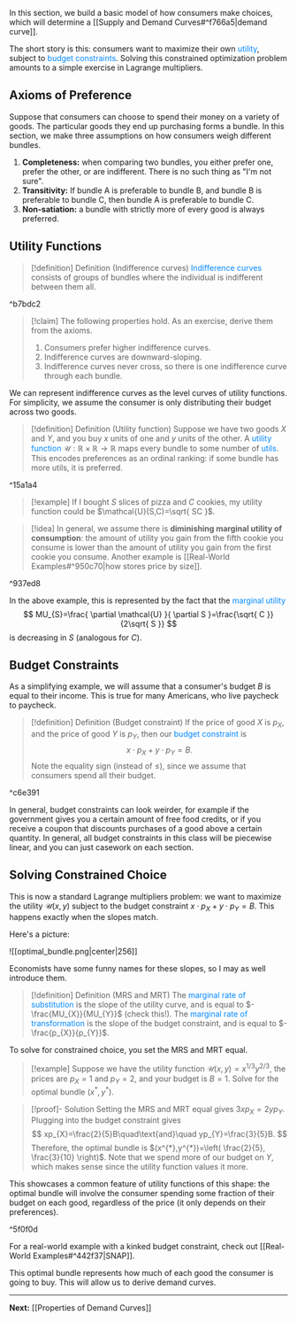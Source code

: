In this section, we build a basic model of how consumers make choices, which will determine a [[Supply and Demand Curves#^f766a5|demand curve]].

The short story is this: consumers want to maximize their own <span style="color:#0088ff">utility</span>, subject to <span style="color:#0088ff">budget constraints</span>. Solving this constrained optimization problem amounts to a simple exercise in Lagrange multipliers.
## Axioms of Preference

Suppose that consumers can choose to spend their money on a variety of goods. The particular goods they end up purchasing forms a bundle. In this section, we make three assumptions on how consumers weigh different bundles.

1. **Completeness:** when comparing two bundles, you either prefer one, prefer the other, or are indifferent. There is no such thing as "I'm not sure".
2. **Transitivity:** If bundle A is preferable to bundle B, and bundle B is preferable to bundle C, then bundle A is preferable to bundle C.
3. **Non-satiation:** a bundle with strictly more of every good is always preferred.

## Utility Functions

> [!definition] Definition (Indifference curves)
> <span style="color:#0088ff">Indifference curves</span> consists of groups of bundles where the individual is indifferent between them all.

^b7bdc2

> [!claim]
> The following properties hold. As an exercise, derive them from the axioms.
> 1. Consumers prefer higher indifference curves.
> 2. Indifference curves are downward-sloping.
> 3. Indifference curves never cross, so there is one indifference curve through each bundle.

We can represent indifference curves as the level curves of utility functions. For simplicity, we assume the consumer is only distributing their budget across two goods.

> [!definition] Definition (Utility function)
> Suppose we have two goods $X$ and $Y$, and you buy $x$ units of one and $y$ units of the other. A <span style="color:#0088ff">utility function</span> $\mathcal{U}:\mathbb{R}\times \mathbb{R}\to \mathbb{R}$ maps every bundle to some number of <span style="color:#0088ff">utils</span>. This encodes preferences as an ordinal ranking: if some bundle has more utils, it is preferred.

^15a1a4

> [!example]
> If I bought $S$ slices of pizza and $C$ cookies, my utility function could be $\mathcal{U}(S,C)=\sqrt{ SC }$.

> [!idea]
> In general, we assume there is **diminishing marginal utility of consumption**: the amount of utility you gain from the fifth cookie you consume is lower than the amount of utility you gain from the first cookie you consume. Another example is [[Real-World Examples#^950c70|how stores price by size]].

^937ed8

In the above example, this is represented by the fact that the <span style="color:#0088ff">marginal utility</span>
$$
MU_{S}=\frac{ \partial \mathcal{U} }{ \partial S }=\frac{\sqrt{ C }}{2\sqrt{ S }}
$$
is decreasing in $S$ (analogous for $C$).
## Budget Constraints

As a simplifying example, we will assume that a consumer's budget $B$ is equal to their income. This is true for many Americans, who live paycheck to paycheck.

> [!definition] Definition (Budget constraint)
> If the price of good $X$ is $p_X$, and the price of good $Y$ is $p_{Y}$, then our <span style="color:#0088ff">budget constraint</span> is
> $$
> x\cdot p_{X}+y\cdot p_{Y}=B.
> $$
> Note the equality sign (instead of $\leq$), since we assume that consumers spend all their budget.

^c6e391

In general, budget constraints can look weirder, for example if the government gives you a certain amount of free food credits, or if you receive a coupon that discounts purchases of a good above a certain quantity. In general, all budget constraints in this class will be piecewise linear, and you can just casework on each section.
## Solving Constrained Choice

This is now a standard Lagrange multipliers problem: we want to maximize the utility $\mathcal{U}(x,y)$ subject to the budget constraint $x\cdot p_{X}+y\cdot p_{Y}=B$. This happens exactly when the slopes match.

Here's a picture:

![[optimal_bundle.png|center|256]]


Economists have some funny names for these slopes, so I may as well introduce them.

> [!definition] Definition (MRS and MRT)
> The <span style="color:#0088ff">marginal rate of substitution</span> is the slope of the utility curve, and is equal to $-\frac{MU_{X}}{MU_{Y}}$ (check this!). The <span style="color:#0088ff">marginal rate of transformation</span> is the slope of the budget constraint, and is equal to $-\frac{p_{X}}{p_{Y}}$. 

To solve for constrained choice, you set the MRS and MRT equal.

> [!example]
> Suppose we have the utility function $\mathcal{U}(x,y)=x^{1/3}y^{2/3}$, the prices are $p_{X}=1$ and $p_{Y}=2$, and your budget is $B=1$. Solve for the optimal bundle $(x^{*},y^{*})$.

> [!proof]- Solution
> Setting the MRS and MRT equal gives $3xp_{X}=2yp_{Y}$. Plugging into the budget constraint gives 
> $$
> xp_{X}=\frac{2}{5}B\quad\text{and}\quad yp_{Y}=\frac{3}{5}B.
> $$
> Therefore, the optimal bundle is $(x^{*},y^{*})=\left( \frac{2}{5}, \frac{3}{10} \right)$. Note that we spend more of our budget on $Y$, which makes sense since the utility function values it more.

This showcases a common feature of utility functions of this shape: the optimal bundle will involve the consumer spending some fraction of their budget on each good, regardless of the price (it only depends on their preferences).

^5f0f0d

For a real-world example with a kinked budget constraint, check out [[Real-World Examples#^442f37|SNAP]]. 

This optimal bundle represents how much of each good the consumer is going to buy. This will allow us to derive demand curves.

---

**Next:** [[Properties of Demand Curves]]